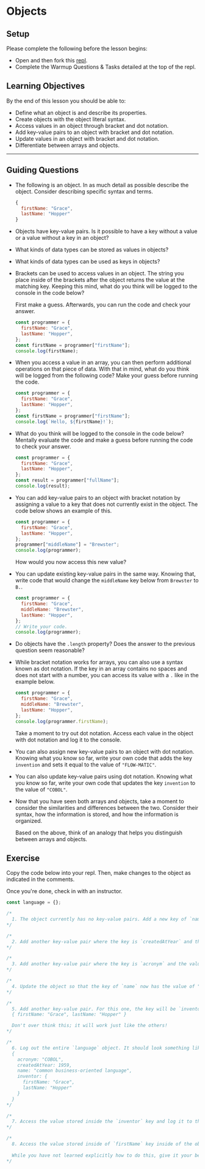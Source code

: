 # Objects

## Setup

Please complete the following before the lesson begins:

- Open and then fork this [repl](https://replit.com/@Pursuit/Warmup-Objects).
- Complete the Warmup Questions & Tasks detailed at the top of the repl.

## Learning Objectives

By the end of this lesson you should be able to:

- Define what an object is and describe its properties.
- Create objects with the object literal syntax.
- Access values in an object through bracket and dot notation.
- Add key-value pairs to an object with bracket and dot notation.
- Update values in an object with bracket and dot notation.
- Differentiate between arrays and objects.

---

## Guiding Questions

- The following is an object. In as much detail as possible describe the object. Consider describing specific syntax and terms.

  ```js
  {
    firstName: "Grace",
    lastName: "Hopper"
  }
  ```

- Objects have key-value pairs. Is it possible to have a key without a value or a value without a key in an object?

- What kinds of data types can be stored as values in objects?

- What kinds of data types can be used as keys in objects?

- Brackets can be used to access values in an object. The string you place inside of the brackets after the object returns the value at the matching key. Keeping this mind, what do you think will be logged to the console in the code below?

  First make a guess. Afterwards, you can run the code and check your answer.

  ```js
  const programmer = {
    firstName: "Grace",
    lastName: "Hopper",
  };
  const firstName = programmer["firstName"];
  console.log(firstName);
  ```

- When you access a value in an array, you can then perform additional operations on that piece of data. With that in mind, what do you think will be logged from the following code? Make your guess before running the code.

  ```js
  const programmer = {
    firstName: "Grace",
    lastName: "Hopper",
  };
  const firstName = programmer["firstName"];
  console.log(`Hello, ${firstName}!`);
  ```

- What do you think will be logged to the console in the code below? Mentally evaluate the code and make a guess before running the code to check your answer.

  ```js
  const programmer = {
    firstName: "Grace",
    lastName: "Hopper",
  };
  const result = programmer["fullName"];
  console.log(result);
  ```

- You can add key-value pairs to an object with bracket notation by assigning a value to a key that does not currently exist in the object. The code below shows an example of this.

  ```js
  const programmer = {
    firstName: "Grace",
    lastName: "Hopper",
  };
  programmer["middleName"] = "Brewster";
  console.log(programmer);
  ```

  How would you now access this new value?

- You can update existing key-value pairs in the same way. Knowing that, write code that would change the `middleName` key below from `Brewster` to `B.`.

  ```js
  const programmer = {
    firstName: "Grace",
    middleName: "Brewster",
    lastName: "Hopper",
  };
  // Write your code.
  console.log(programmer);
  ```

- Do objects have the `.length` property? Does the answer to the previous question seem reasonable?

- While bracket notation works for arrays, you can also use a syntax known as dot notation. If the key in an array contains no spaces and does not start with a number, you can access its value with a `.` like in the example below.

  ```js
  const programmer = {
    firstName: "Grace",
    middleName: "Brewster",
    lastName: "Hopper",
  };
  console.log(programmer.firstName);
  ```

  Take a moment to try out dot notation. Access each value in the object with dot notation and log it to the console.

- You can also assign new key-value pairs to an object with dot notation. Knowing what you know so far, write your own code that adds the key `invention` and sets it equal to the value of `"FLOW-MATIC"`.

- You can also update key-value pairs using dot notation. Knowing what you know so far, write your own code that updates the key `invention` to the value of `"COBOL"`.

- Now that you have seen both arrays and objects, take a moment to consider the similarities and differences between the two. Consider their syntax, how the information is stored, and how the information is organized.

  Based on the above, think of an analogy that helps you distinguish between arrays and objects.

## Exercise

Copy the code below into your repl. Then, make changes to the object as indicated in the comments.

Once you're done, check in with an instructor.

```js
const language = {};

/*
  1. The object currently has no key-value pairs. Add a new key of `name` set to the value of "COBOL".
*/

/*
  2. Add another key-value pair where the key is `createdAtYear` and the value is `1959`.
*/

/*
  3. Add another key-value pair where the key is `acronym` and the value is `"COBOL"`.
*/

/*
  4. Update the object so that the key of `name` now has the value of "common business-oriented language".
*/

/*
  5. Add another key-value pair. For this one, the key will be `inventor` and the value will be equal to the following object:
  { firstName: "Grace", lastName: "Hopper" }

  Don't over think this; it will work just like the others!
*/

/*
  6. Log out the entire `language` object. It should look something like this:
  {
    acronym: "COBOL",
    createdAtYear: 1959,
    name: "common business-oriented language",
    inventor: {
      firstName: "Grace",
      lastName: "Hopper"
    }
  }
*/

/*
  7. Access the value stored inside the `inventor` key and log it to the console.
*/

/*
  8. Access the value stored inside of `firstName` key inside of the object stored under the `inventor` key.
  
  While you have not learned explicitly how to do this, give it your best attempt.
*/
```
